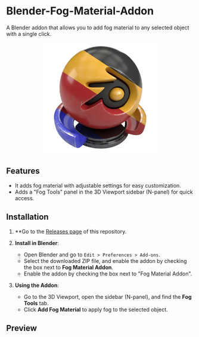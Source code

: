 # Blender-Fog-Material-Addon
A Blender addon that allows you to add fog material to any selected object with a single click.


<p align="center">
  <img src="Images/image.png" alt="Preview Image" width="300"/>
</p>

## Features
- It adds fog material with adjustable settings for easy customization.
- Adds a "Fog Tools" panel in the 3D Viewport sidebar (N-panel) for quick access.

## Installation
1. **Go to the [Releases page](https://github.com/Nishant01k/Blender-Fog-Material-Addon/tags) of this repository.
2. **Install in Blender**:
    - Open Blender and go to `Edit > Preferences > Add-ons`.
    - Select the downloaded ZIP file, and enable the addon by checking the box next to **Fog Material Addon**.
    - Enable the addon by checking the box next to "Fog Material Addon".

3. **Using the Addon**:
    - Go to the 3D Viewport, open the sidebar (N-panel), and find the **Fog Tools** tab.
    - Click **Add Fog Material** to apply fog to the selected object.
  
   
## Preview




